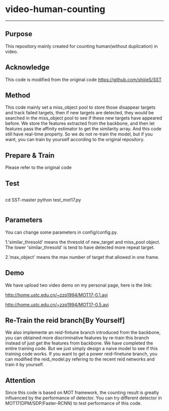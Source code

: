 # video-human-counting
---

## Purpose
This repository mainly created for counting human(without duplication) in video.

## Acknowledge
This code is modified from the original code https://github.com/shijieS/SST

## Method
This code mainly set a miss_object pool to store those disappear targets and track failed targets, then if new targets are detected, they would be searched in the miss_object pool to see if these new targets have appeared before. We store the features extracted from the backbone, and then let features pass the affinity estimator to get the similarity array. And this code still have real-time property. So we do not re-train the model, but if you want, you can train by yourself according to the original repository.

## Prepare & Train
Please refer to the original code

## Test
> ``` shell
cd SST-master
python test_mot17.py
>```

## Parameters
You can change some parameters in config/config.py.

1.'similar_thresold' means the thresold of new_target and miss_pool object. The lower 'similar_thresold' is tend to have detected more repeat target.

2.'max_object' means the max number of target that allowed in one frame.

## Demo
We have upload two video demo on my personal page, here is the link:

http://home.ustc.edu.cn/~zzp1994/MOT17-0.1.avi

http://home.ustc.edu.cn/~zzp1994/MOT17-0.5.avi

## Re-Train the reid branch[By Yourself]
We also implemente an reid-fintune branch introduced from the backbone, you can obtained more discriminative features by re-train this branch instead of just get the features from backbone. We have completed the entire training code. But we just simply design a naive model to see if this training code works. If you want to get a power reid-finetune branch, you can modified the reid_model.py refering to the recent reid networks and train it by yourself.

## Attention
Since this code is based on MOT framework, the counting result is greatly influenced by the performance of detector. You can try different detector in MOT17(DPM/SDP/Faster-RCNN) to test performance of this code.
